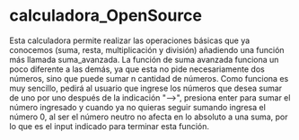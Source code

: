 # calculadora_OpenSource
Esta calculadora permite realizar las operaciones básicas que ya conocemos (suma, resta, multiplicación y división) añadiendo una función más llamada suma_avanzada.
La función de suma avanzada funciona un poco diferente a las demás, ya que esta no pide necesariamente dos números, sino que puede sumar n cantidad de números.
Como funciona es muy sencillo, pedirá al usuario que ingrese los números que desea sumar de uno por uno después de la indicación "-->", presiona enter para sumar el número ingresado
y cuando ya no quieras seguir sumando ingresa el número 0, al ser el número neutro no afecta en lo absoluto a una suma, por lo que es el input indicado para terminar esta función.
